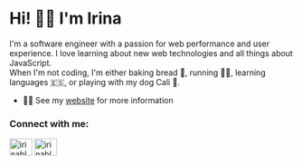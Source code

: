 # Hi!  👋🏼  I'm Irina 

I'm a software engineer with a passion for web performance and user experience. I love learning about new web technologies and all things about JavaScript. 
<br /> When I'm not coding, I'm either baking bread 🍞, running 🏃‍♀️, learning languages 🇪🇸, or playing with my dog Cali 🐶.

- 👨‍💻 See my [website](https://www.irinablumenfeld.com) for more information

<h3 align="left">Connect with me:</h3>
<p align="left">
<a href="https://linkedin.com/in/irinablumenfeld" target="blank"><img align="center" src="https://raw.githubusercontent.com/rahuldkjain/github-profile-readme-generator/master/src/images/icons/Social/linked-in-alt.svg" alt="irinablumenfeld" height="30" width="40" /></a>
<a href="https://twitter.com/irinablumenfeld" target="blank"><img align="center" src="https://raw.githubusercontent.com/rahuldkjain/github-profile-readme-generator/master/src/images/icons/Social/twitter.svg" alt="irinablumenfeld" height="30" width="40" /></a>
</p>

